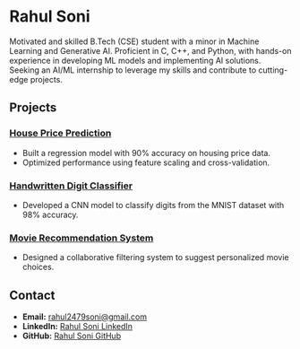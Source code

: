 # Rahul Soni  
Motivated and skilled B.Tech (CSE) student with a minor in Machine Learning and Generative AI. Proficient in C, C++, and Python, with hands-on experience in developing ML models and implementing AI solutions. Seeking an AI/ML internship to leverage my skills and contribute to cutting-edge projects.
 

## Projects  
### [House Price Prediction](https://github.com/rahulsoni/house-price-prediction)  
- Built a regression model with 90% accuracy on housing price data.  
- Optimized performance using feature scaling and cross-validation.  

### [Handwritten Digit Classifier](https://github.com/rahulsoni/handwritten-digit-classifier)  
- Developed a CNN model to classify digits from the MNIST dataset with 98% accuracy.  

### [Movie Recommendation System](https://github.com/rahulsoni/movie-recommendation-system)  
- Designed a collaborative filtering system to suggest personalized movie choices.  

## Contact  
- **Email:** rahul2479soni@gmail.com  
- **LinkedIn:** [Rahul Soni LinkedIn](https://www.linkedin.com/in/rahul-soni-3495b829a)  
- **GitHub:** [Rahul Soni GitHub](https://github.com/rahulsoni)  
